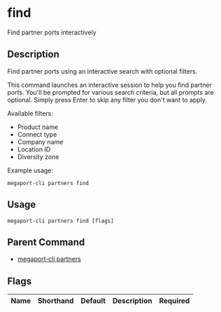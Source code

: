 # find

Find partner ports interactively

## Description

Find partner ports using an interactive search with optional filters.

This command launches an interactive session to help you find partner ports.
You'll be prompted for various search criteria, but all prompts are optional.
Simply press Enter to skip any filter you don't want to apply.

Available filters:
- Product name
- Connect type
- Company name
- Location ID
- Diversity zone

Example usage:
```
megaport-cli partners find

```


## Usage

```
megaport-cli partners find [flags]
```



## Parent Command

* [megaport-cli partners](megaport-cli_partners.md)




## Flags

| Name | Shorthand | Default | Description | Required |
|------|-----------|---------|-------------|----------|




